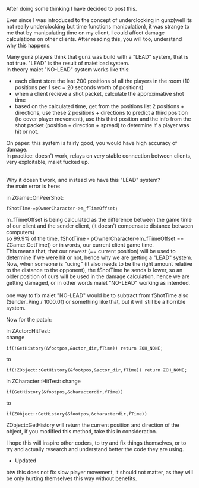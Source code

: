 After doing some thinking I have decided to post this. <br>

Ever since I was introduced to the concept of underclocking in gunz(well its not really underclocking but time functions manipulation), it was strange to me that by manipulating time on my client, I could affect damage calculations on other clients.
After reading this, you will too, understand why this happens. <br>

Many gunz players think that gunz was build with a "LEAD" system, that is not true. "LEAD" is the result of maiet bad system. <br>
In theory maiet "NO-LEAD" system works like this: <br>
* each client store the last 200 positions of all the players in the room (10 positions per 1 sec = 20 seconds worth of positions) <br>
* when a client recieve a shot packet, calculate the approximative shot time <br>
* based on the calculated time, get from the positions list 2 positions + directions, use these 2 positions + directions to predict a third position (to cover player movement), use this third position and the info from the shot packet (position + direction + spread) to determine if a player was hit or not.

On paper: this system is fairly good, you would have high accuracy of damage. <br>
In practice: doesn't work, relays on very stable connection between clients, very exploitable, maiet fucked up. <br>
 <br>


Why it doesn't work, and instead we have this "LEAD" system? <br>
the main error is here: <br>

in ZGame::OnPeerShot: <br>

    fShotTime-=pOwnerCharacter->m_fTimeOffset;
    
m_fTimeOffset is being calculated as the difference between the game time of our client and the sender client, (it doesn't compensate distance between computers) <br>
so 99.9% of the time, fShotTime - pOwnerCharacter->m_fTimeOffset == ZGame::GetTime() or in words, our current client game time. <br>
This means that, that our newest (== current position) will be used to determine if we were hit or not, hence why we are getting a "LEAD" system. <br>
Now, when someone is "ucing" (it also needs to be the right amount relative to the distance to the opponent), the fShotTime he sends is lower, so an older position of ours will be used in the damage calculation, hence we are getting damaged, or in other words maiet "NO-LEAD" working as intended. <br>
 <br>
one way to fix maiet "NO-LEAD" would be to subtract from fShotTime also (Sender_Ping / 1000.0f) or something like that, but it will still be a horrible system. <br>


Now for the patch: <br>

in ZActor::HitTest: <br>
change <br>

    if(!GetHistory(&footpos,&actor_dir,fTime)) return ZOH_NONE;
to

    if(!ZObject::GetHistory(&footpos,&actor_dir,fTime)) return ZOH_NONE;
    
in ZCharacter::HitTest:
change

    if(GetHistory(&footpos,&characterdir,fTime))
to 

    if(ZObject::GetHistory(&footpos,&characterdir,fTime))
    

ZObject::GetHistory will return the current position and direction of the object, if you modified this method, take this in consideration. <br>

I hope this will inspire other coders, to try and fix things themselves, or to try and actually research and understand better the code they are using. <br>

- Updated <br>

btw this does not fix slow player movement, it should not matter, as they will be only hurting themselves this way without benefits.  <br>
    
    
    
